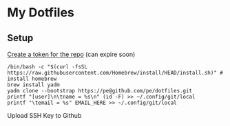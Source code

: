 # My Dotfiles

## Setup

[Create a token for the repo](https://docs.github.com/en/authentication/keeping-your-account-and-data-secure/creating-a-personal-access-token) (can expire soon)

```shell
/bin/bash -c "$(curl -fsSL https://raw.githubusercontent.com/Homebrew/install/HEAD/install.sh)" # install homebrew
brew install yadm
yadm clone --bootstrap https://pe@github.com/pe/dotfiles.git
printf "[user]\n\tname = %s\n" (id -F) >> ~/.config/git/local
printf "\temail = %s" EMAIL_HERE >> ~/.config/git/local
```

Upload SSH Key to Github
